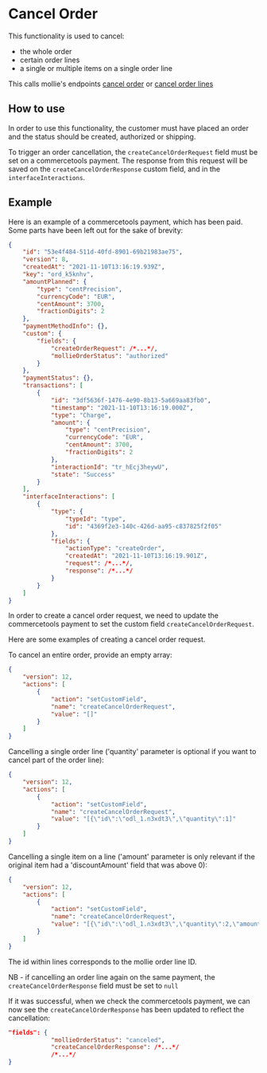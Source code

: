 # Cancel Order

This functionality is used to cancel:

- the whole order
- certain order lines
- a single or multiple items on a single order line

This calls mollie's endpoints [cancel order](https://docs.mollie.com/reference/v2/orders-api/cancel-order) or [cancel order lines](https://docs.mollie.com/reference/v2/orders-api/cancel-order-lines)

## How to use

In order to use this functionality, the customer must have placed an order and the status should be created, authorized or shipping.

To trigger an order cancellation, the `createCancelOrderRequest` field must be set on a commercetools payment. The response from this request will be saved on the `createCancelOrderResponse` custom field, and in the `interfaceInteractions`.

## Example

Here is an example of a commercetools payment, which has been paid. Some parts have been left out for the sake of brevity:

```json
{
    "id": "53e4f484-511d-40fd-8901-69b21983ae75",
    "version": 8,
    "createdAt": "2021-11-10T13:16:19.939Z",
    "key": "ord_k5knhv",
    "amountPlanned": {
        "type": "centPrecision",
        "currencyCode": "EUR",
        "centAmount": 3700,
        "fractionDigits": 2
    },
    "paymentMethodInfo": {},
    "custom": {
        "fields": {
            "createOrderRequest": /*...*/,
            "mollieOrderStatus": "authorized"
        }
    },
    "paymentStatus": {},
    "transactions": [
        {
            "id": "3df5636f-1476-4e90-8b13-5a669aa83fb0",
            "timestamp": "2021-11-10T13:16:19.000Z",
            "type": "Charge",
            "amount": {
                "type": "centPrecision",
                "currencyCode": "EUR",
                "centAmount": 3700,
                "fractionDigits": 2
            },
            "interactionId": "tr_hEcj3heywU",
            "state": "Success"
        }
    ],
    "interfaceInteractions": [
        {
            "type": {
                "typeId": "type",
                "id": "4369f2e3-140c-426d-aa95-c837825f2f05"
            },
            "fields": {
                "actionType": "createOrder",
                "createdAt": "2021-11-10T13:16:19.901Z",
                "request": /*...*/,
                "response": /*...*/
            }
        }
    ]
}
```

In order to create a cancel order request, we need to update the commercetools payment to set the custom field `createCancelOrderRequest`.

Here are some examples of creating a cancel order request.

To cancel an entire order, provide an empty array:

```json
{
    "version": 12,
    "actions": [
        {
            "action": "setCustomField",
            "name": "createCancelOrderRequest",
            "value": "[]"
        }
    ]
}
```

Cancelling a single order line ('quantity' parameter is optional if you want to cancel part of the order line):

```json
{
    "version": 12,
    "actions": [
        {
            "action": "setCustomField",
            "name": "createCancelOrderRequest",
            "value": "[{\"id\":\"odl_1.n3xdt3\",\"quantity\":1]"
        }
    ]
}
```

Cancelling a single item on a line ('amount' parameter is only relevant if the original item had a 'discountAmount' field that was above 0):

```json
{
    "version": 12,
    "actions": [
        {
            "action": "setCustomField",
            "name": "createCancelOrderRequest",
            "value": "[{\"id\":\"odl_1.n3xdt3\",\"quantity\":2,\"amount\":{\"currencyCode\":\"EUR\",\"centAmount\":1430,\"fractionDigits\":2}}]"
        }
    ]
}
```

The id within lines corresponds to the mollie order line ID.

NB - if cancelling an order line again on the same payment, the `createCancelOrderResponse` field must be set to `null`

If it was successful, when we check the commercetools payment, we can now see the `createCancelOrderResponse` has been updated to reflect the cancellation:

```json
"fields": {
            "mollieOrderStatus": "canceled",
            "createCancelOrderResponse": /*...*/
            /*...*/
}
```
